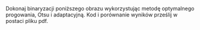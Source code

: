 Dokonaj binaryzacji poniższego obrazu wykorzystując metodę optymalnego progowania, Otsu i adaptacyjną.
 Kod i porównanie wyników prześlij w postaci pliku pdf.

